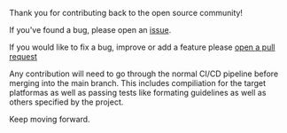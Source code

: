 Thank you for contributing back to the open source community!

If you've found a bug, please open an [issue](https://github.com/flynneva/grbl_ros/issues).

If you would like to fix a bug, improve or add a feature please [open a pull request](https://github.com/flynneva/grbl_ros/pulls)

Any contribution will need to go through the normal CI/CD pipeline before merging into the main branch. This includes compiliation for the target platformas as well as passing tests like formating guidelines as well as others specified by the project.

Keep moving forward.
